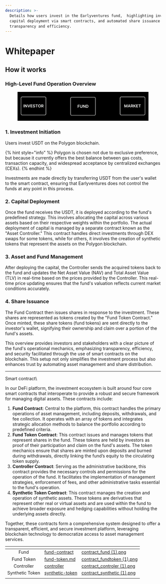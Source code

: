 ```yaml
---
description: >-
  Details how users invest in the Earlyventures fund,  highlighting investment,
  capital deployment via smart contracts, and automated share issuance for
  transparency and efficiency.
---
```


# Whitepaper

## How it works

### High-Level Fund Operation Overview

<div data-full-width="true">

<figure><img src="../.gitbook/assets/process-ezgif.com-video-to-gif-converter.gif" alt=""><figcaption></figcaption></figure>

</div>

### **1. Investment Initiation**

Users invest USDT on the Polygon blockchain.&#x20;

{% hint style="info" %}
Polygon is chosen not due to exclusive preference, but because it currently offers the best balance between gas costs, transaction capacity, and widespread acceptance by centralized exchanges (CEXs).&#x20;
{% endhint %}

Investments are made directly by transferring USDT from the user's wallet to the smart contract, ensuring that Earlyventures does not control the funds at any point in this process.

### **2. Capital Deployment**

Once the fund receives the USDT, it is deployed according to the fund's predefined strategy. This involves allocating the capital across various assets based on their respective weights within the portfolio. The actual deployment of capital is managed by a separate contract known as the "Asset Controller." This contract handles direct investments through DEX swaps for some tokens, while for others, it involves the creation of synthetic tokens that represent the assets on the Polygon blockchain.

### **3. Asset and Fund Management**

After deploying the capital, the Controller sends the acquired tokens back to the fund and updates the Net Asset Value (NAV) and Total Asset Value (TLV) in real-time based on the prices provided by the Controller. This real-time price updating ensures that the fund's valuation reflects current market conditions accurately.

### **4. Share Issuance**

The Fund Contract then issues shares in response to the investment. These shares are represented as tokens created by the "Fund Token Contract." Once minted, these share tokens (fund tokens) are sent directly to the investor's wallet, signifying their ownership and claim over a portion of the fund's assets.

This overview provides investors and stakeholders with a clear picture of the fund's operational mechanics, emphasizing transparency, efficiency, and security facilitated through the use of smart contracts on the blockchain. This setup not only simplifies the investment process but also enhances trust by automating asset management and share distribution.



***



Smart contract\



In our DeFi platform, the investment ecosystem is built around four core smart contracts that interoperate to provide a robust and secure framework for managing digital assets. These contracts include:

1. **Fund Contract**: Central to the platform, this contract handles the primary operations of asset management, including deposits, withdrawals, and fee collection. It operates with an array of tokens and integrates strategic allocation methods to balance the portfolio according to predefined criteria.
2. **Fund Token Contract**: This contract issues and manages tokens that represent shares in the fund. These tokens are held by investors as proof of their participation and claim on the fund's assets. The token mechanics ensure that shares are minted upon deposits and burned during withdrawals, directly linking the fund’s equity to the circulating token supply.
3. **Controller Contract**: Serving as the administrative backbone, this contract provides the necessary controls and permissions for the operation of the fund. It facilitates the implementation of management strategies, enforcement of fees, and other administrative tasks essential to the fund's operation.
4. **Synthetic Token Contract**: This contract manages the creation and operation of synthetic assets. These tokens are derivatives that represent other real or virtual assets and are used within the fund to achieve broader exposure and hedging capabilities without holding the underlying assets directly.

Together, these contracts form a comprehensive system designed to offer a transparent, efficient, and secure investment platform, leveraging blockchain technology to democratize access to asset management services.



<table data-view="cards"><thead><tr><th align="center"></th><th data-hidden data-card-target data-type="content-ref"></th><th data-hidden data-card-cover data-type="files"></th></tr></thead><tbody><tr><td align="center">Fund </td><td><a href="whitepaper/fund-contract/">fund-contract</a></td><td><a href="../.gitbook/assets/contract_fund (1).png">contract_fund (1).png</a></td></tr><tr><td align="center">Fund Token </td><td><a href="whitepaper/fund-token.md">fund-token.md</a></td><td><a href="../.gitbook/assets/contract_fundtoken (1).png">contract_fundtoken (1).png</a></td></tr><tr><td align="center">Controller</td><td><a href="whitepaper/controller/">controller</a></td><td><a href="../.gitbook/assets/contract_controler (1).png">contract_controler (1).png</a></td></tr><tr><td align="center">Synthetic Token</td><td><a href="whitepaper/synthetic-token/">synthetic-token</a></td><td><a href="../.gitbook/assets/contract_synthetic (1).png">contract_synthetic (1).png</a></td></tr><tr><td align="center"></td><td></td><td></td></tr></tbody></table>









